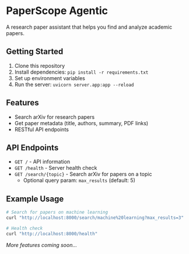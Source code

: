 # PaperScope Agentic

A research paper assistant that helps you find and analyze academic papers.

## Getting Started

1. Clone this repository
2. Install dependencies: `pip install -r requirements.txt`
3. Set up environment variables
4. Run the server: `uvicorn server.app:app --reload`

## Features

- Search arXiv for research papers
- Get paper metadata (title, authors, summary, PDF links)
- RESTful API endpoints

## API Endpoints

- `GET /` - API information
- `GET /health` - Server health check
- `GET /search/{topic}` - Search arXiv for papers on a topic
  - Optional query param: `max_results` (default: 5)

## Example Usage

```bash
# Search for papers on machine learning
curl "http://localhost:8000/search/machine%20learning?max_results=3"

# Health check
curl "http://localhost:8000/health"
```

*More features coming soon...*
